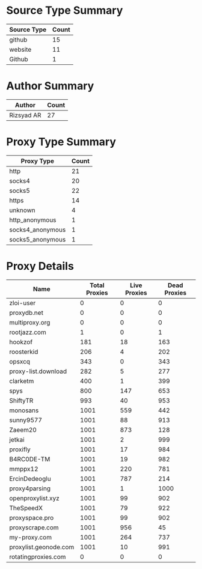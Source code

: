 # Source Type Summary

| Source Type | Count |
|-------------|-------|
| github | 15 |
| website | 11 |
| Github | 1 |


# Author Summary

| Author | Count |
|--------|-------|
| Rizsyad AR | 27 |


# Proxy Type Summary

| Proxy Type | Count |
|------------|-------|
| http | 21 |
| socks4 | 20 |
| socks5 | 22 |
| https | 14 |
| unknown | 4 |
| http_anonymous | 1 |
| socks4_anonymous | 1 |
| socks5_anonymous | 1 |


# Proxy Details

| Name | Total Proxies | Live Proxies | Dead Proxies |
|------|---------------|--------------|---------------|
| zloi-user | 0 | 0 | 0 |
| proxydb.net | 0 | 0 | 0 |
| multiproxy.org | 0 | 0 | 0 |
| rootjazz.com | 1 | 0 | 1 |
| hookzof | 181 | 18 | 163 |
| roosterkid | 206 | 4 | 202 |
| opsxcq | 343 | 0 | 343 |
| proxy-list.download | 282 | 5 | 277 |
| clarketm | 400 | 1 | 399 |
| spys | 800 | 147 | 653 |
| ShiftyTR | 993 | 40 | 953 |
| monosans | 1001 | 559 | 442 |
| sunny9577 | 1001 | 88 | 913 |
| Zaeem20 | 1001 | 873 | 128 |
| jetkai | 1001 | 2 | 999 |
| proxifly | 1001 | 17 | 984 |
| B4RC0DE-TM | 1001 | 19 | 982 |
| mmppx12 | 1001 | 220 | 781 |
| ErcinDedeoglu | 1001 | 787 | 214 |
| proxy4parsing | 1001 | 1 | 1000 |
| openproxylist.xyz | 1001 | 99 | 902 |
| TheSpeedX | 1001 | 79 | 922 |
| proxyspace.pro | 1001 | 99 | 902 |
| proxyscrape.com | 1001 | 956 | 45 |
| my-proxy.com | 1001 | 264 | 737 |
| proxylist.geonode.com | 1001 | 10 | 991 |
| rotatingproxies.com | 0 | 0 | 0 |
